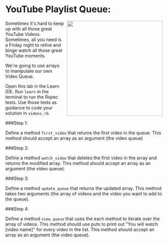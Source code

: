 # YouTube Playlist Queue:

<img src="https://s3.amazonaws.com/upperline/curriculum-assets/youtube-top100.png" align="right" hspace="10" width="300">

Sometimes it's hard to keep up with all those great YouTube Videos. Sometimes, all you need is a Friday night to relive and binge watch all those great YouTube moments.

We're going to use arrays to manipulate our own Video Queue.

Open this lab in the Learn IDE. Run `learn` in the terminal to run the Rspec tests. Use those tests as guidance to code your solution in `videos.rb`.

###Step 1: 

Define a method `first_video` that returns the first video in the queue. This method should accept an array as an argument (the video queue)

###Step 2: 

Define a method `watch_video` that deletes the first video in the array and returns the modified array. This method should accept an array as an argument (the video queue).

###Step 3: 

Define a method `update_queue` that returns the updated array. This method takes two arguments (the array of videos and the video you want to add to the queue).

###Step 4:

Define a method `view_queue` that uses the each method to iterate over the array of videos. This method should use puts to print out "You will watch [video name]" for every video in the list. This method should accept an array as an argument (the video queue).

